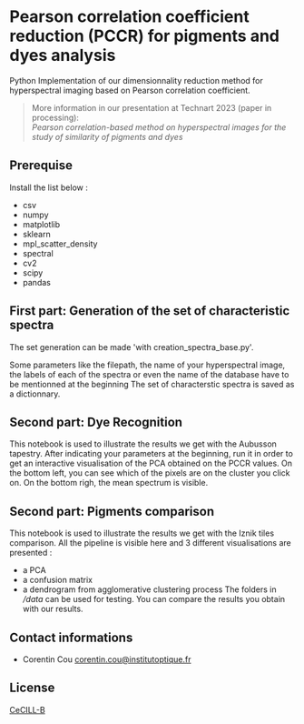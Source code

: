 # Pearson correlation coefficient reduction (PCCR) for pigments and dyes analysis
Python Implementation of our dimensionnality reduction method for hyperspectral imaging based on Pearson correlation coefficient.

> More information in our presentation at Technart 2023 (paper in processing):     
> *Pearson correlation-based method on hyperspectral images for the study of similarity of pigments and dyes*

## Prerequise

Install the list below : 
- csv
- numpy
- matplotlib
- sklearn
- mpl_scatter_density
- spectral
- cv2
- scipy   
- pandas

## First part: Generation of the set of characteristic spectra

The set generation can be made 'with creation_spectra_base.py'.

Some parameters like the filepath, the name of your hyperspectral image, the labels
 of each of the spectra or even the name of the database have to be mentionned at the beginning 
The set of characterstic spectra is saved as a dictionnary.


## Second part: Dye Recognition
This notebook is used to illustrate the results we get with the Aubusson tapestry. 
After indicating your parameters at the beginning, run it in order to get an interactive visualisation of the PCA
obtained on the PCCR values. 
On the bottom left, you can see which of the pixels are on the cluster you click on.
On the bottom righ, the mean spectrum is visible.

## Second part: Pigments comparison
This notebook is used to illustrate the results we get with the Iznik tiles comparison. 
All the pipeline is visible here and 3 different visualisations are presented : 
- a PCA
- a confusion matrix
- a dendrogram from agglomerative clustering process
 The folders in */data* can be used for testing.
You can compare the results you obtain with our results. 

Contact informations 
-------
- Corentin Cou <corentin.cou@institutoptique.fr>


License
-------
 
[CeCILL-B](LICENSE.txt)
